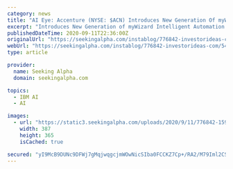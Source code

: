 ```yaml
---
category: news
title: "AI Eye: Accenture (NYSE: $ACN) Introduces New Generation Of myWizard Intelligent Automation Platform, IBM (NYSE: $IBM) Announces AI-Powered Trade Assistant For ESPN Fantasy ..."
excerpt: "Introduces New Generation of myWizard Intelligent Automation Platform, IBM (NYSE: $IBM) Announces #AI-Powered Trade Assistant for #ESPN #FantasyFootball App Mobile AI Market to Reach $12.4 Billion by 2027 Point Roberts WA,"
publishedDateTime: 2020-09-11T22:36:00Z
originalUrl: "https://seekingalpha.com/instablog/776842-investorideas-com/5496226-ai-eye-accenture-nyse-acn-introduces-new-generation-of-mywizard-intelligent-automation"
webUrl: "https://seekingalpha.com/instablog/776842-investorideas-com/5496226-ai-eye-accenture-nyse-acn-introduces-new-generation-of-mywizard-intelligent-automation"
type: article

provider:
  name: Seeking Alpha
  domain: seekingalpha.com

topics:
  - IBM AI
  - AI

images:
  - url: "https://static3.seekingalpha.com/uploads/2020/9/11/776842-1599845765345105.jpg"
    width: 387
    height: 365
    isCached: true

secured: "yI9McB9DUNc9DFWj7gMqjwqgcjmWOwNicSIba0FCCKZ7Cp+/RA2/M79Iml2CSnArZVwvkNR143OI4uv/lsk0hMe3iOlbc+0egtr3A4MGWt6aNoOFTst1HxVp2DAq1iOQHGspNaNoi8iBtgVCIHF0PXSPOufaaKIEfHyfEhxIZtrb+IyigYEdB+slg0VZD8KepdM9UFGqUalWWj6TlrkkbWFlZeLIu+S3qPfgztx5WIOaKlgxZej0i0uuwzcQ+y7V94YoOmQFiNCRUezfqm39hAmpVYiycGUGkzJXCYAzMn456dlzNzil9QNuu5gR502dMqpKZSdV/eV2RGe5JpXmcqT3BE4AKwPzAnHsIXTCFXo=;fSftIZAUGiryTPa/VPtBYg=="
---
```


